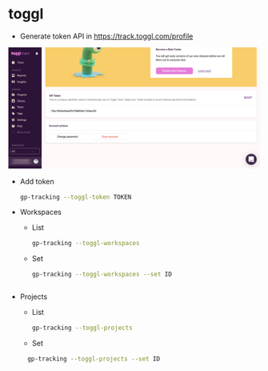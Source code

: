 # toggl 

* Generate token API in https://track.toggl.com/profile

![](img/toggl-token.png)

* Add token 

  ```bash
  gp-tracking --toggl-token TOKEN
  ```

* Workspaces
  * List
    ```bash
    gp-tracking --toggl-workspaces
    ```

  * Set
    ```bash
    gp-tracking --toggl-workspaces --set ID
  ```
  
* Projects
  * List
    ```bash
    gp-tracking --toggl-projects
    ```

  * Set
  ```bash
    gp-tracking --toggl-projects --set ID
  ```

